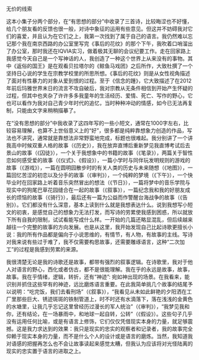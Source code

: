 无价的线索

这本小集子分两个部分，在“有思想的部分”中收录了三首诗，比较晦涩也不好懂，给几个朋友看的反馈也很一般，对诗中象征的运用有些意见。但这并不妨碍我对它们的喜爱，并且认为在它们之上，我第一次找到了属于自己的语言。我仍然难以忘记那个我在南京西路的办公室里写完《事后的花纹》的那个下午，我吹着口哨溜出了办公室，那时我还在IQVIA实习，做着极其无聊的会议纪要工作。走在回家路上我感觉今天自己是一个写神话的人，我创造了一种这个世界上从来没有的事物。其中《返俗的国王》是在观看贝拉塔尔的《鲸鱼马戏团》之后所作，大致杜撰了一个坚持日心说的学生在宗教学校里的所思所想。《事后的花纹》则是从女性视角描述了面对有性暴力的对象从爱到恨的过程。至于《信念的踵》，它大致描述了在2012年前后玛雅世界末日的流言不攻自破后，我对宗教从无条件相信到开始产生怀疑的过程，但其中也夹杂了许许多多我童年的生活经历、爱情、死亡、写作的野心，它也可以看作为我对自己青少年时代的追忆，当时种种冲动的情感，如今已无法再复制，只能由文字来稍稍描摹了。

在“没有思想的部分”中我收录了这四年写的一些小短文，通常在1000字左右，比较容易理解，也算不上世俗意义上的“好”，很多都是纯粹靠想象力创造的作品，写法也不讲究，通常就是靠想法非常野蛮地完成，标题也很难起。我分别讲了一个讲我高中时候双重人格的故事（《历史》），我在放弃直博后重新梦见我直博考试后去景山的故事（《囚徒》），一个关于我想象中的书籍的故事（《笔录》），两篇关于智性恋如何感受爱的故事（《仪式》、《假设》），一篇小学时与同伴玩发明规则的游戏的故事（《游戏》），一篇在圆明园散步时的有关人类的历史与未来随想（《地图》），一篇回忆苦涩的初恋以及分手的故事（《审判》），一个纯粹的梦境（《下午》），一个快毕业时在回家路上听着音乐突然冒出的想法（《节日》），一篇将梦中的音乐学院与现实中的狗尾巴草花园缝合在一起的故事（《叙事》），一篇纪念我和我的好朋友成长的烦恼的故事（《骑行》），最后还有一篇为公益而作警醒台海战争的故事（《告别》）。它们都没有什么深意，基本上读到什么就是我想表达什么。说到我想写小短文的初衷，是感觉自己的想象力无法打发，而写诗的劳累使我感到困惑，所以就放下所有自我的限制，试试看能写成什么样。一开始的几篇还略显混乱，但后续越来越往一个完整的故事的方向发展。也是从这里，我开始发现自己比起诗歌更擅长小说：我的所有作品都是偏向于小说思维的，有情节，有人物，有故事的主线。写诗对我来说有些过于难了，我不仅需要构思故事，还需要雕琢语言，这种“二次加工”的过程是我感到劳累的来源。

我很清楚无论是我的诗歌还是故事，都带有强烈的叙事逻辑。在诗歌里，我对于他人对语言的野心，西化或者仿古，都不是很能理解。我在乎的永远是故事，故事，故事。我在乎情绪，逻辑，转折，还有“神迹”: 宛如神出现的场景。在我看来，能识别并抓住这些罕有的神迹，远比磨炼语言重要。在此我简单挑几个故事的结尾予以说明：“吃完饭，我们去看刑场”（《叙事》），“我看见从未如此鲜艳的夕阳洒在工厂里那些巨大、锈迹斑斑的铁制管道上，时不时还有水滴落下，落在浅浅的金黄色的水塘里，让我几乎忘记这里曾经历过漫长的军人统治”（《审判》），“我梦见我和你，还有结论，在一场暴雨中，和地球一起自转，公转”（《假设》）。这些句子几乎没有运用任何比喻，或是有语言上修饰，它们仅仅凭借现实本身的力量，就足够震撼。这是我力求达到的效果：我只是现实的忠实的观察者和记录者，我的故事完全仰赖于现实本身的力量，而不是什么个人的设计或是语言的磨炼。当然，我知道我对语感的把握再怎么也不会让故事读起来感觉太糟，但我认为应该将对光怪陆离的现实的忠实置于语言的进取之上。
